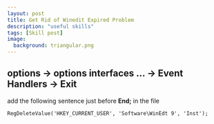```yaml
---
layout: post
title: Get Rid of Winedit Expired Problem
description: "useful skills"
tags: [Skill post]
image:
  background: triangular.png
---
```


## options -> options interfaces ... -> Event Handlers -> Exit

add the following sentence just before **End;** in the file

    RegDeleteValue('HKEY_CURRENT_USER', 'Software\WinEdt 9', 'Inst');





  


